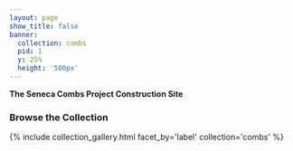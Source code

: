 ```yaml
---
layout: page
show_title: false
banner:
  collection: combs
  pid: 1
  y: 25%
  height: '500px'
---
```


__The Seneca Combs Project Construction Site__

### Browse the Collection

{% include collection_gallery.html facet_by='label' collection='combs' %}
